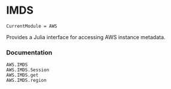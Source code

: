 # IMDS

```@meta
CurrentModule = AWS
```

Provides a Julia interface for accessing AWS instance metadata.

### Documentation

```@docs
AWS.IMDS
AWS.IMDS.Session
AWS.IMDS.get
AWS.IMDS.region
```
